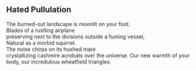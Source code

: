 Hated Pullulation
-----------------
The burned-out landscape is moonlit on your foot.  
Blades of a rustling airplane  
preserving next to the divisions outside a fuming vessel,  
Natural as a morbid squirrel.  
The noise chirps on its hushed mare  
crystallizing cashmire acrobats over the universe. Our new warmth of your body, our incredulous wheatfield triangles.  
